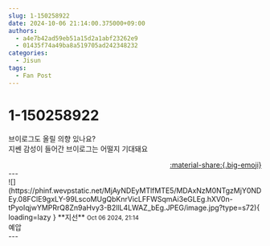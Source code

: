 ```yaml
---
slug: 1-150258922
date: 2024-10-06 21:14:00.375000+09:00
authors:
  - a4e7b42ad59eb51a15d2a1abf23262e9
  - 01435f74a49ba8a519705ad242348232
categories:
  - Jisun
tags:
  - Fan Post
---
```


# 1-150258922

<div class="post-container" markdown="1">
<div class="content-container md-sidebar__scrollwrap" markdown="1">

브이로그도 올릴 의향 있나요?<br>지쎈 감성이 들어간 브이로그는 어떨지 기대돼요

</div>
</div>

<div style="text-align: right;" markdown="1">
<a href="https://weverse.io/fromis9/fanpost/1-150258922" style="text-align: right;">:material-share:{.big-emoji}</a>
</div>
---

<div class="comments-container md-sidebar__scrollwrap" markdown="1">
<div class="comment" markdown="1">
<div class='id-container' markdown="1">
![](https://phinf.wevpstatic.net/MjAyNDEyMTlfMTE5/MDAxNzM0NTgzMjY0NDEy.08FClE9gxLY-99LscoMUgQbKnrVicLFFWSqmAi3eGLEg.hXV0n-tPyoIqjwYMPRrQ8Zn9aHvy3-B2llL4LWAZ_bEg.JPEG/image.jpg?type=s72){ loading=lazy }
**<span class="artist">지선</span>** <small>Oct 06 2024, 21:14</small><br>
</div>
<div class='comment-body' markdown="1">
예압
</div>
</div>
</div>
---

